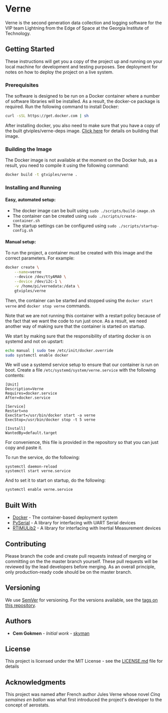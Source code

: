 # Verne
Verne is the second generation data collection and logging software for the VIP team Lightning from the Edge of Space at the Georgia Institute of Technology.

## Getting Started

These instructions will get you a copy of the project up and running on your local machine for development and testing purposes. See deployment for notes on how to deploy the project on a live system.

### Prerequisites

The software is designed to be run on a Docker container where a number of software libraries will be installed. As a result, the docker-ce package is required. Run the following command to install Docker:

```bash
curl -sSL https://get.docker.com | sh
```

After installing docker, you also need to make sure that you have a copy of the built gtviples/verne-deps image. [Click here](https://github.com/VIP-LES/Verne-deps) for details on building that image.

### Building the Image

The Docker image is not available at the moment on the Docker hub, as a result, you need to compile it using the following command:

```bash
docker build -t gtviples/verne .
```

### Installing and Running

#### Easy, automated setup:

* The docker image can be built using `sudo ./scripts/build-image.sh`
* The container can be created using `sudo ./scripts/create-container.sh`
* The startup settings can be configured using `sudo ./scripts/startup-config.sh`

#### Manual setup:

To run the project, a container must be created with this image and the correct parameters. For example:

```bash
docker create \
    --name=verne
    --device /dev/ttyAMA0 \
    --device /dev/i2c-1 \
    -v /home/pi/vernedata:/data \
    gtviples/verne
```

Then, the container can be started and stopped using the `docker start verne` and `docker stop verne` commands.

Note that we are not running this container with a restart policy because of the fact that we want the code to run just once.
As a result, we need another way of making sure that the container is started on startup.

We start by making sure that the responsibility of starting docker is on systemd and not on upstart:

```bash
echo manual | sudo tee /etc/init/docker.override
sudo systemctl enable docker
```

We will use a systemd service setup to ensure that our container is run on boot. Create a file `/etc/systemd/system/verne.service` with the following contents:
```
[Unit]
Description=Verne
Requires=docker.service
After=docker.service

[Service]
Restart=no
ExecStart=/usr/bin/docker start -a verne
ExecStop=/usr/bin/docker stop -t 5 verne

[Install]
WantedBy=default.target
```
For convenience, this file is provided in the repository so that you can just copy and paste it.

To run the service, do the following:
```
systemctl daemon-reload
systemctl start verne.service
```

And to set it to start on startup, do the following:
```bash
systemctl enable verne.service
```


## Built With

* [Docker](https://www.docker.com/) - The container-based deployment system
* [PySerial](https://pythonhosted.org/pyserial/) - A library for interfacing with UART Serial devices
* [RTIMULib2](https://github.com/RTIMULib/RTIMULib2/) - A library for interfacing with Inertial Measurement devices

## Contributing

Please branch the code and create pull requests instead of merging or committing on the the master branch yourself. These pull requests will be reviewed by the lead developers before merging. As an overall principle, only production-ready code should be on the master branch.

## Versioning

We use [SemVer](http://semver.org/) for versioning. For the versions available, see the [tags on this repository](https://github.com/VIP-LES/Verne/tags). 

## Authors

* **Cem Gokmen** - *Initial work* - [skyman](https://github.com/skyman)

## License

This project is licensed under the MIT License - see the [LICENSE.md](LICENSE.md) file for details

## Acknowledgments

This project was named after French author Jules Verne whose novel *Cinq semaines en ballon* was what first introduced the project's developer to the concept of aerostats.
